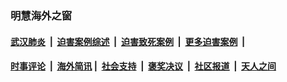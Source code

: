
### 明慧海外之窗

####  [武汉肺炎](indexes/365.md?t=01181500) &nbsp;|&nbsp;  [迫害案例综述](indexes/328.md?t=01181500) &nbsp;|&nbsp; [迫害致死案例](indexes/277.md?t=01181500)  &nbsp;|&nbsp; [更多迫害案例](indexes/81.md?t=01181500)  &nbsp;|&nbsp; 
####  [时事评论](indexes/251.md?t=01181500) &nbsp;|&nbsp; [海外简讯](indexes/245.md?t=01181500)&nbsp;|&nbsp;  [社会支持](indexes/140.md?t=01181500) &nbsp;|&nbsp; [褒奖决议](indexes/282.md?t=01181500) &nbsp;|&nbsp; [社区报道](indexes/91.md?t=01181500)  &nbsp;|&nbsp; [天人之间](indexes/78.md?t=01181500) 

